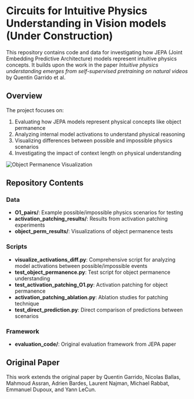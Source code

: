 # Circuits for Intuitive Physics Understanding in Vision models (Under Construction)

This repository contains code and data for investigating how JEPA (Joint Embedding Predictive Architecture) models represent intuitive physics concepts. It builds upon the work in the paper *Intuitive physics understanding emerges from self-supervised pretraining on natural videos* by Quentin Garrido et al.

## Overview

The project focuses on:
1. Evaluating how JEPA models represent physical concepts like object permanence
2. Analyzing internal model activations to understand physical reasoning
3. Visualizing differences between possible and impossible physics scenarios
4. Investigating the impact of context length on physical understanding

![Object Permanence Visualization](object_perm_results/surprise_barplot.png)

## Repository Contents

### Data
- **O1_pairs/**: Example possible/impossible physics scenarios for testing
- **activation_patching_results/**: Results from activation patching experiments
- **object_perm_results/**: Visualizations of object permanence tests

### Scripts
- **visualize_activations_diff.py**: Comprehensive script for analyzing model activations between possible/impossible events
- **test_object_permanence.py**: Test script for object permanence understanding
- **test_activation_patching_O1.py**: Activation patching for object permanence
- **activation_patching_ablation.py**: Ablation studies for patching technique
- **test_direct_prediction.py**: Direct comparison of predictions between scenarios

### Framework
- **evaluation_code/**: Original evaluation framework from JEPA paper



## Original Paper

This work extends the original paper by Quentin Garrido, Nicolas Ballas, Mahmoud Assran, Adrien Bardes, Laurent Najman, Michael Rabbat, Emmanuel Dupoux, and Yann LeCun.


